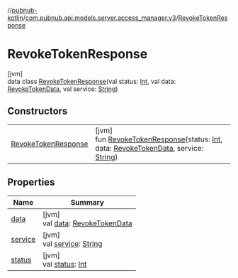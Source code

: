 //[pubnub-kotlin](../../../index.md)/[com.pubnub.api.models.server.access_manager.v3](../index.md)/[RevokeTokenResponse](index.md)

# RevokeTokenResponse

[jvm]\
data class [RevokeTokenResponse](index.md)(val status: [Int](https://kotlinlang.org/api/latest/jvm/stdlib/kotlin/-int/index.html), val data: [RevokeTokenData](../-revoke-token-data/index.md), val service: [String](https://kotlinlang.org/api/latest/jvm/stdlib/kotlin/-string/index.html))

## Constructors

| | |
|---|---|
| [RevokeTokenResponse](-revoke-token-response.md) | [jvm]<br>fun [RevokeTokenResponse](-revoke-token-response.md)(status: [Int](https://kotlinlang.org/api/latest/jvm/stdlib/kotlin/-int/index.html), data: [RevokeTokenData](../-revoke-token-data/index.md), service: [String](https://kotlinlang.org/api/latest/jvm/stdlib/kotlin/-string/index.html)) |

## Properties

| Name | Summary |
|---|---|
| [data](data.md) | [jvm]<br>val [data](data.md): [RevokeTokenData](../-revoke-token-data/index.md) |
| [service](service.md) | [jvm]<br>val [service](service.md): [String](https://kotlinlang.org/api/latest/jvm/stdlib/kotlin/-string/index.html) |
| [status](status.md) | [jvm]<br>val [status](status.md): [Int](https://kotlinlang.org/api/latest/jvm/stdlib/kotlin/-int/index.html) |
